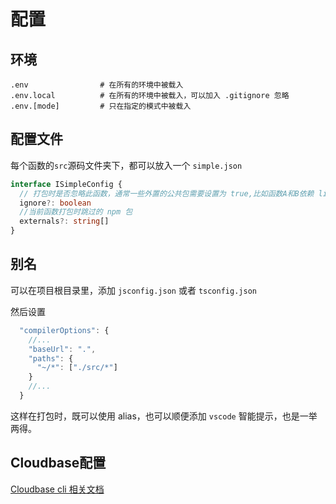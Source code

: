 # 配置

## 环境

```
.env                # 在所有的环境中被载入
.env.local          # 在所有的环境中被载入，可以加入 .gitignore 忽略
.env.[mode]         # 只在指定的模式中被载入
```

## 配置文件

每个函数的`src`源码文件夹下，都可以放入一个 `simple.json`

```ts
interface ISimpleConfig {
  // 打包时是否忽略此函数，通常一些外置的公共包需要设置为 true,比如函数A和B依赖 lib C, 但是C不是一个函数，也在 src，目录下
  ignore?: boolean
  //当前函数打包时跳过的 npm 包
  externals?: string[]
}
```

## 别名

可以在项目根目录里，添加 `jsconfig.json` 或者 `tsconfig.json`

然后设置

```js
  "compilerOptions": {
    //...
    "baseUrl": ".",
    "paths": {
      "~/*": ["./src/*"]
    }
    //...
  }
```

这样在打包时，既可以使用 alias，也可以顺便添加 `vscode` 智能提示，也是一举两得。

## Cloudbase配置

[Cloudbase cli 相关文档](https://docs.cloudbase.net/cli-v1/config)
